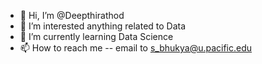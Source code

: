 - 👋 Hi, I’m @Deepthirathod
- 👀 I’m interested anything related to Data 
- 🌱 I’m currently learning Data Science 
- 📫 How to reach me -- email to s_bhukya@u.pacific.edu

<!---
Deepthirathod/Deepthirathod is a ✨ special ✨ repository because its `README.md` (this file) appears on your GitHub profile.
You can click the Preview link to take a look at your changes.
--->
